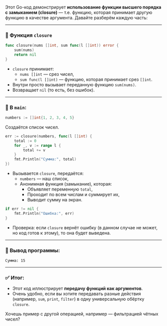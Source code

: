 Этот Go-код демонстрирует **использование функции высшего порядка с замыканием (closure)** — т.е. функцию, которая принимает другую функцию в качестве аргумента. Давайте разберём каждую часть:

---

### 🔧 Функция `closure`

```go
func closure(nums []int, sum func(l []int)) error {
	sum(nums)
	return nil
}
```

- `closure` принимает:
  - `nums []int` — срез чисел,
  - `sum func(l []int)` — функцию, которая принимает срез `[]int`.
- Внутри просто вызывает переданную функцию `sum(nums)`.
- Возвращает `nil` (то есть, без ошибок).

---

### 🧠 В `main`:

```go
numbers := []int{1, 2, 3, 4, 5}
```
Создаётся список чисел.

```go
err := closure(numbers, func(l []int) {
	total := 0
	for _, v := range l {
		total += v
	}
	fmt.Println("Сумма:", total)
})
```

- Вызывается `closure`, передаётся:
  - `numbers` — наш список,
  - Анонимная функция (замыкание), которая:
    - Объявляет переменную `total`,
    - Проходит по всем числам и суммирует их,
    - Выводит сумму на экран.

```go
if err != nil {
	fmt.Println("Ошибка:", err)
}
```

- Проверка: если `closure` вернёт ошибку (в данном случае не может, но код готов к этому), то она будет выведена.

---

### 🧾 Вывод программы:

```
Сумма: 15
```

---

### ✅ Итог:

- Этот код иллюстрирует **передачу функций как аргументов**.
- Очень удобно, если вы хотите передавать разные действия (например, `sum`, `print`, `filter`) в одну универсальную обёртку `closure`.

Хочешь пример с другой операцией, например — фильтрацией чётных чисел?
